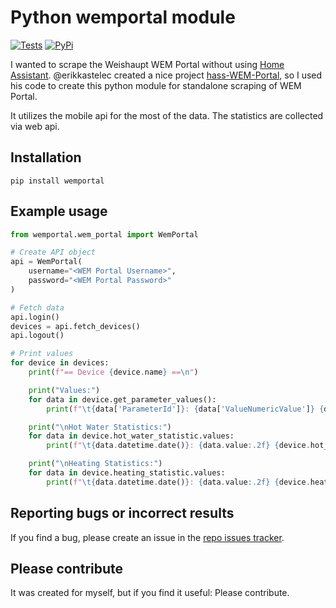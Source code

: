 # Python wemportal module
[![Tests](https://github.com/floek/wemportal/actions/workflows/test.yml/badge.svg)](https://github.com/floek/wemportal/actions/workflows/test.yml)
[![PyPi](https://github.com/floek/wemportal/actions/workflows/publish-release.yml/badge.svg)](https://github.com/floek/wemportal/actions/workflows/publish-release.yml)

I wanted to scrape the Weishaupt WEM Portal without using [Home Assistant](https://home-assistant.io/).
@erikkastelec created a nice project [hass-WEM-Portal](https://github.com/erikkastelec/hass-WEM-Portal), so
I used his code to create this python module for standalone scraping of WEM Portal.

It utilizes the mobile api for the most of the data. The statistics are collected via web api.

## Installation
```
pip install wemportal
```

## Example usage
```python
from wemportal.wem_portal import WemPortal

# Create API object
api = WemPortal(
    username="<WEM Portal Username>",
    password="<WEM Portal Password>"
)

# Fetch data
api.login()
devices = api.fetch_devices()
api.logout()

# Print values
for device in devices:
    print(f"== Device {device.name} ==\n")

    print("Values:")
    for data in device.get_parameter_values():
        print(f"\t{data['ParameterId']}: {data['ValueNumericValue']} {data['ValueUnit']}")

    print("\nHot Water Statistics:")
    for data in device.hot_water_statistic.values:
        print(f"\t{data.datetime.date()}: {data.value:.2f} {device.hot_water_statistic.unit}")

    print("\nHeating Statistics:")
    for data in device.heating_statistic.values:
        print(f"\t{data.datetime.date()}: {data.value:.2f} {device.heating_statistic.unit}")
```

## Reporting bugs or incorrect results

If you find a bug, please create an issue in the
[repo issues tracker](https://github.com/floek/wemportal/issues/).

## Please contribute
It was created for myself, but if you find it useful: Please contribute.

